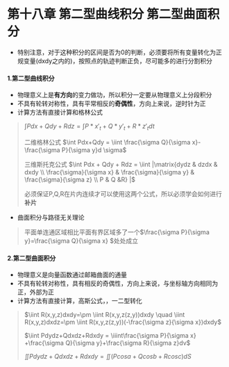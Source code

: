# 第十八章 第二型曲线积分 第二型曲面积分

* 特别注意，对于这种积分的区间是否为0的判断，必须要将所有变量转化为正规变量(dxdy之内的)，按照点的轨迹判断正负，尽可能多的进行分割积分

#### 1.第二型曲线积分

* 物理意义上是**有方向**的变力做功，所以积分一定要从物理意义上分段积分
* 不具有轮转对称性，具有平常相反的**奇偶性**，方向上来说，逆时针为正
* 计算方法有直接计算和格林公式

> $\int Pdx + Qdy + Rdz = \int P*x'_{t} +  Q*y'_{t} +  R*z'_{t}dt$
>
> 二维格林公式 $\int Pdx+Qdy = \iint \frac{\sigma Q}{\sigma x}-\frac{\sigma P}{\sigma y}d \sigma$
>
> 三维斯托克公式 $\int Pdx + Qdy + Rdz = \iint |\matrix{dydz & dzdx & dxdy \\ \frac{\sigma}{\sigma x} &  \frac{\sigma}{\sigma y} &  \frac{\sigma}{\sigma z} \\ P & Q &R} |$
>
> 必须保证P,Q,R在片内连续才可以使用这两个公式，所以必须学会如何进行**补片**

* 曲面积分与路径无关理论

> 平面单连通区域相比平面有界区域多了一个$\frac{\sigma P}{\sigma y}=\frac{\sigma Q}{\sigma x} $处处成立

#### 2.第二型曲面积分

* 物理意义是向量函数通过邮箱曲面的通量
* 不具有轮转对称性，具有相反的奇偶性，方向上来说，与坐标轴方向相同为正，外部为正
* 计算方法有直接计算，高斯公式，，一二型转化

> $\iint R(x,y,z)dxdy=\pm \iint R(x,y,z(z,y))dxdy \quad \iint R(x,y,z)dxdz=\pm \iint R(x,y,z(z,y))(-\frac{\sigma z}{\sigma x})dxdy$
>
> $\iint Pdydz+Qdxdz+Rdxdy = \iiint\frac{\sigma P}{\sigma x} +\frac{\sigma Q}{\sigma y}+\frac{\sigma R}{\sigma z}dv$
>
> $\iint Pdydz+Qdxdz+Rdxdy = \iint (Pcosa + Qcosb + Rcosc)dS$